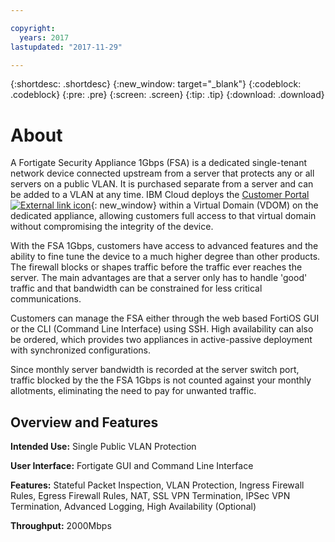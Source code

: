 ```yaml
---

copyright:
  years: 2017
lastupdated: "2017-11-29"

---
```


{:shortdesc: .shortdesc}
{:new_window: target="_blank"}
{:codeblock: .codeblock}
{:pre: .pre}
{:screen: .screen}
{:tip: .tip}
{:download: .download}

# About

A Fortigate Security Appliance 1Gbps (FSA) is a dedicated single-tenant network device connected upstream from a server that protects any or all servers on a public VLAN. It is purchased separate from a server and can be added to a VLAN at any time.  IBM Cloud deploys the [Customer Portal ![External link icon](../../icons/launch-glyph.svg "External link icon")](http://www.fortinet.com/sites/default/files/productdatasheets/FortiGate-300C.pdf){: new_window} within a Virtual Domain (VDOM) on the dedicated appliance, allowing customers full access to that virtual domain without compromising the integrity of the device. 

With the FSA 1Gbps, customers have access to advanced features and the ability to fine tune the device to a much higher degree than other products. The firewall blocks or shapes traffic before the traffic ever reaches the server. The main advantages are that a server only has to handle 'good' traffic and that bandwidth can be constrained for less critical communications. 

Customers can manage the FSA either through the web based FortiOS GUI or the CLI (Command Line Interface) using SSH. High availability can also be ordered, which provides two appliances in active-passive deployment with synchronized configurations.

Since monthly server bandwidth is recorded at the server switch port, traffic blocked by the the FSA 1Gbps is not counted against your monthly allotments, eliminating the need to pay for unwanted traffic.

## Overview and Features

**Intended Use:** Single Public VLAN Protection

**User Interface:** Fortigate GUI and Command Line Interface

**Features:** Stateful Packet Inspection, VLAN Protection, Ingress Firewall Rules, Egress Firewall Rules, NAT, SSL VPN Termination, IPSec VPN Termination, Advanced Logging, High Availability (Optional)

**Throughput:** 2000Mbps
